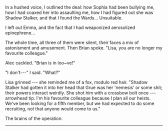 In a hushed voice, I outlined the deal: how Sophia had been bullying me, how I
had coaxed her into assaulting me, how I had figured out she was Shadow Stalker,
and that I found the Wards... Unsuitable.

I left out Emma, and the fact that I had weaponized aerosolized epinephrene...

The whole time, all three of them were silent, their faces a mix of astonisment and amusement.
Then Brian spoke. "Lisa, you are no longer my favourite colleague."

Alec cackled. "Brian is in loo~ve!"

"I don't---" I said. "What?"

Lisa grinned --- she reminded me of a fox, modulo red hair. "Shadow Stalker had
gotten it into her head that Grue was her 'nemesis' or some shit; their powers interact
weirdly. She shot him with a crossbow bolt once --- arrowhead tip. I'm his favourite colleague
because I plan all our heists. We've been looking for a fifth member, but we had expected to
do some recruiting, not that anyone would come to us."

The brains of the operation.

----


